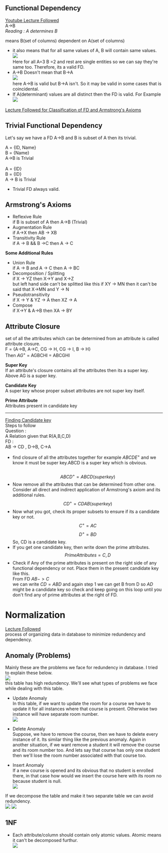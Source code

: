 ## Functional Dependency
[Youtube Lecture Followed](https://www.youtube.com/watch?v=dR-jJimWWHA)<br>
A->B<br>
*Reading : A determines B* <br> 

means B(set of columns) dependent on A(set of columns)
- it also means that for all same values of A, B will contain same values.<br>
![](xyz.png)<br>
Here for all A=3 B =2 and rest are single entities so we can say they're same too. Therefore, its a valid FD.<br>
- A->B Doesn't mean that B->A<br>
![](123.png)<br>
here A->B is valid but B->A isn't. So it may be valid in some cases that is coincidental.<br>
- If A(determinant) values are all distinct then the FD is valid. For Example <br>
![](124.png)<br>


[Lecture Followed for Classification of FD and Armstrong's Axioms](https://www.youtube.com/watch?v=eIH7zRVelnw&list=PLdo5W4Nhv31b33kF46f9aFjoJPOkdlsRc&index=5)
## Trivial Functional Dependency
Let's say we have a FD A->B and B is subset of A then its trivial.<br>

A = {ID, Name} <br> 
B = {Name}<br>
A->B is Trivial <br>
<br>
A = {ID}<br>
B = {ID}<br>
A -> B is Trivial<br>

- Trivial FD always valid.


## Armstrong's Axioms
- Reflexive Rule<br>
if B is subset of A then A->B (Trivial)<br>
- Augmentation Rule<br>
if A->X then AB -> XB<br>
- Transitivity Rule<br>
if A -> B  && B ->C then A -> C<br>

**Some Additional Rules**

- Union Rule<br>
if A -> B and A -> C then A -> BC<br>
- Decomposition / Splitting <br>
if X -> YZ then X->Y and X->Z<br>
but left hand side can't be splitted like this if XY -> MN then it can't be said that X->MN and Y -> N <br>
- Pseudotransitivity <br>
if X -> Y & YZ -> A then XZ -> A<br>
- Compose <br>
if X->Y & A->B then XA -> BY<br>

## Attribute Closure
set of all the attributes which can be determined from an attribute is called attribute closure. <br>
F = {A→B,
A→C,
CG → H,
CG → I,
B → H}<br>
Then $AG^+$ = AGBCHI = ABCGHI<br>

**Super Key**<br>
If an attribute's closure contains all the attributes then its a super key.
Above AG is a super key.

**Candidate Key**<br>
A super key whose proper subset attributes are not super key itself.<br>

**Prime Attribute**<br>
Attributes present in candidate key 
****
[Finding Candidate key](https://www.youtube.com/watch?v=L0LEtrIDYrE&list=PLdo5W4Nhv31b33kF46f9aFjoJPOkdlsRc&index=7)<br>
Steps to follow <br>
Question : <br>
A Relation given that R(A,B,C,D)<br>
FD : <br>
AB -> CD , D->B, C->A<br>

-   find closure of all the attributes together for example $ABCDE^+$ and we know it must be super key.ABCD is a super key which is obvious.<br><br>
$$ABCD^+ = ABCD (superkey) $$ 
- Now remove all the attributes that can be determined from other one. Consider all direct and indirect application of Armstrong's axiom and its additional rules.<br>
$$CD^+ = CDAB (superkey)$$
- Now what you got, check its proper subsets to ensure if its a candidate key or not.<br>
$$C^+ = AC$$
$$D^+ = BD$$
So, CD is a candidate key.
- If you get one candidate key, then write down the prime attributes.
$$Prime Attributes = C,D$$
- Check if Any of the prime attributes is present on the right side of any functional dependency or not. Place them in the present candidate key like this.<br>
From FD $AB->C$<br>
we can write $CD = ABD$ and again step 1 we can get B from D so $AD$ might be a candidate key so check and keep going on this loop until you don't find any of prime attributes at the right of FD.<br>

# Normalization
[Lecture Followed](https://www.youtube.com/watch?v=p-j9emhNVTg&list=PLdo5W4Nhv31b33kF46f9aFjoJPOkdlsRc&index=9) <br>
process of organizing data in database to minimize redundency and dependency.

## Anomaly (Problems)
Mainly these are the problems we face for redundency in database. I tried to explain these below. <br>
![](frame2.png)<br>
this table has high redundency. We'll see what types of problems we face while dealing with this table.<br>

- Update Anomaly <br>
In this table, if we want to update the room for a course we have to update it for all instances where that course is present. Otherwise two instance will have separate room number.<br>
![](frame3.png) <br>

- Delete Anomaly<br>
Suppose, we have to remove the course, then we have to delete every instance of it. Its similar thing like the previous anomaly. Again in another situation, if we want remove a student it will remove the course and its room number too. And lets say that course has only one student then we'll lose the room number associated with that course too.<br>

- Insert Anomaly<br>
If a new course is opened and its obvious that no student is enrolled there, in that case how would we insert the course here with its room no because student is null.<br>
![](insertanomaly.png)<br>

If we decompose the table and make it two separate table we can avoid redundency.<br>
![](abc1.png)
![](abc2.png)<br>


## 1NF 
- Each attribute/column should contain only atomic values. Atomic means it can't be decomposed furthur.<br>
![](125.png)

